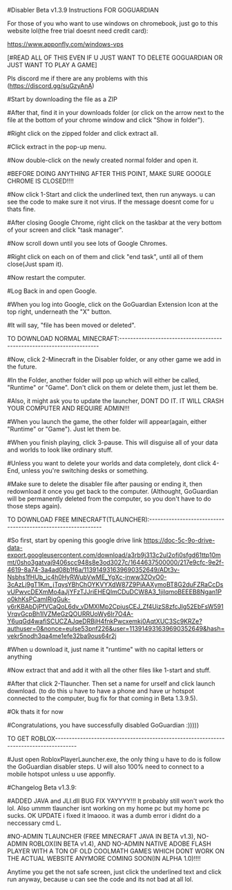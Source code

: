 #Disabler Beta v1.3.9 Instructions FOR GOGUARDIAN

For those of you who want to use windows on chromebook, just go to this website lol(the free trial doesnt need credit card):

https://www.apponfly.com/windows-vps

[#READ ALL OF THIS EVEN IF U JUST WANT TO DELETE GOGUARDIAN OR JUST WANT TO PLAY A GAME]

Pls discord me if there are any problems with this (https://discord.gg/suGzyAnA)

#Start by downloading the file as a ZIP

#After that, find it in your downloads folder (or click on the arrow next to the file at the bottom of your chrome window and click "Show in folder").

#Right click on the  zipped folder and click extract all.

#Click extract in the pop-up menu.

#Now double-click on the newly created normal folder and open it.

#BEFORE DOING ANYTHING AFTER THIS POINT, MAKE SURE GOOGLE CHROME IS CLOSED!!!!

#Now click 1-Start and click the underlined text, then run anyways. u can see the code to make sure it not virus. If the message doesnt come for u thats fine.

#After closing Google Chrome, right click on the taskbar at the very bottom of your screen and click "task manager".

#Now scroll down until you see lots of Google Chromes.

#Right click on each on of them and click "end task", until all of them close(Just spam it).

#Now restart the computer.

#Log Back in and open Google.

#When you log into Google, click on the GoGuardian Extension Icon at the top right, underneath the "X" button.

#It will say, "file has been moved or deleted".

TO DOWNLOAD NORMAL MINECRAFT:----------------------------------------------------------------------

#Now, click 2-Minecraft in the Disabler folder, or any other game we add in the future.

#In the Folder, another folder will pop up which will either be called, "Runtime" or "Game". Don't click on them or delete them, just let them be.

#Also, it might ask you to update the launcher, DONT DO IT. IT WILL CRASH YOUR COMPUTER AND REQUIRE ADMIN!!!

#When you launch the game, the other folder will appear(again, either "Runtime" or "Game"). Just let them be.

#When you finish playing, click 3-pause. This will disguise all of your data and worlds to look like ordinary stuff.

#Unless you want to delete your worlds and data completely, dont click 4-End, unless you're switching desks or something.

#Make sure to delete the disabler file after pausing or ending it, then redownload it once you get back to the computer. (Althought, GoGuardian will be permanently deleted from the computer, so you don't have to do those steps again).

TO DOWNLOAD FREE MINECRAFT(TLAUNCHER):-------------------------------------------------------------

#So first, start by opening this google drive link https://doc-5c-9o-drive-data-export.googleusercontent.com/download/a3rb9j313c2ul2ofi0sfgd61ttp10mmt/0sho3gatvaj9406scc948s8e3od3027c/1644637500000/217e9cfc-9e2f-4619-8a74-3a4ad08b1f6a/113914931639690352649/ADt3v-Nsbhs1fHUb_ic4h0HyRWubVwME_YgXc-inww3ZOvO0-3cAzLj9gT1Km_jTqysYBhChOYKVYXdW87Z9PiAAXymoBT8G2duFZRaCcDsvUPwvcDEXmMo4aJjYFzTJJriEHEQImCDuDCW8A3_1jiIqmoBEEEB8Ngan1Po0khKsPCamIRigGuk-y6rKBAbDjPfVCaQoL6dv_vDMXlMp2CpjusCEJ_Zf4UizS8zfcJlg52EbFsW591VrqvGcpBh1lVZMeGzQOURRUoWy6Ir7O4A-Y6uqGd4wafiSCUCZAJqeDRBjH4fnkPwcxemkj0AqtXUC3Sc9KRZe?authuser=0&nonce=eulse53pnf226&user=113914931639690352649&hash=vekr5nodh3qa4me1efe32ba9ous64r2j

#When u download it, just name it "runtime" with no capital letters or anything

#Now extract that and add it with all the other files like 1-start and stuff.

#After that click 2-Tlauncher. Then set a name for urself and click launch download. (to do this u have to have a phone and have ur hotspot connected to the computer, bug fix for that coming in Beta 1.3.9.5).

#Ok thats it for now

#Congratulations, you have successfully disabled GoGuardian :)))))

TO GET ROBLOX--------------------------------------------------------------------------------------

#Just open RobloxPlayerLauncher.exe, the only thing u have to do is follow the GoGuardian disabler steps. U will also 100% need to connect to a mobile hotspot unless u use apponfly.




#Changelog Beta v1.3.9:

#ADDED JAVA and JLI.dll BUG FIX YAYYYY!!! It probably still won't work tho lol. Also ummm tlauncher isnt working on my home pc but my home pc sucks. OK UPDATE i fixed it lmaooo. it was a dumb error i didnt do a neccessary cmd L.

#NO-ADMIN TLAUNCHER (FREE MINECRAFT JAVA IN BETA v1.3), NO-ADMIN ROBLOX(IN BETA v1.4), AND NO-ADMIN NATIVE ADOBE FLASH PLAYER WITH A TON OF OLD COOLMATH GAMES WHICH DONT WORK ON THE ACTUAL WEBSITE ANYMORE COMING SOON(IN ALPHA 1.0)!!!!

Anytime you get the not safe screen, just click the underlined text and click run anyway, because u can see the code and its not bad at all lol.
